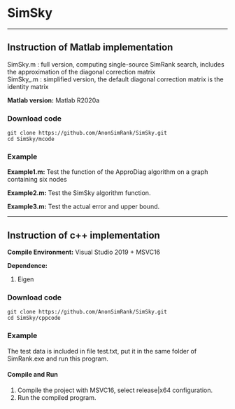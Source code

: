 # SimSky




---

## Instruction of Matlab implementation

SimSky.m : full version, computing single-source SimRank search, includes the approximation of the diagonal correction matrix   
SimSky_.m : simplified version, the default diagonal correction matrix is the identity matrix  

**Matlab version:** Matlab R2020a

### Download code

```
git clone https://github.com/AnonSimRank/SimSky.git
cd SimSky/mcode
```

### Example

**Example1.m:** Test the function of the ApproDiag algorithm on a graph containing six nodes

**Example2.m:** Test the SimSky algorithm function.

**Example3.m:** Test the actual error and upper bound.

---

## Instruction of c++ implementation

**Compile Environment:** Visual Studio 2019 + MSVC16

**Dependence:**

   1. Eigen 

### Download code

```
git clone https://github.com/AnonSimRank/SimSky.git
cd SimSky/cppcode
```

### Example

The test data is included in file test.txt, put it in the same folder of SimRank.exe and run this program.

#### Compile and Run

1. Compile the project with MSVC16, select release|x64 configuration.  
2. Run the compiled program.  
